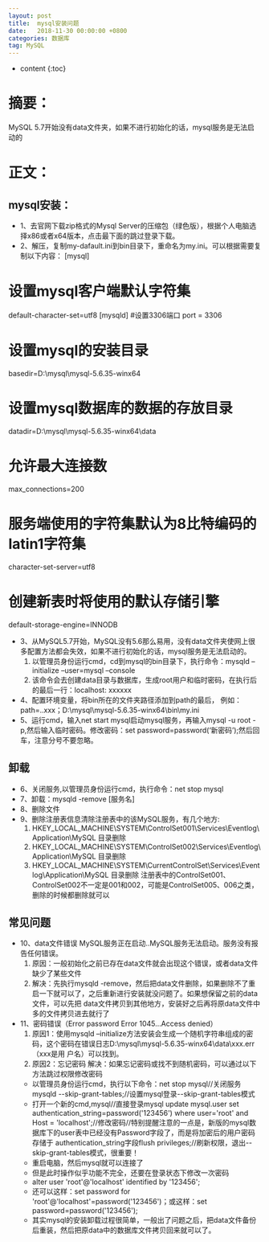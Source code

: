 ```yaml
---
layout: post
title:  mysql安装问题
date:   2018-11-30 00:00:00 +0800
categories: 数据库
tag: MySQL
---
```


* content
{:toc}


# 摘要：
  MySQL 5.7开始没有data文件夹，如果不进行初始化的话，mysql服务是无法启动的
# 正文：
## mysql安装：
* 1、去官网下载zip格式的Mysql Server的压缩包（绿色版），根据个人电脑选择x86或者x64版本，点击最下面的跳过登录下载。
* 2、解压，复制my-dafault.ini到bin目录下，重命名为my.ini。可以根据需要复制以下内容：
[mysql]
# 设置mysql客户端默认字符集
default-character-set=utf8 
[mysqld]
#设置3306端口
port = 3306 
# 设置mysql的安装目录
basedir=D:\mysql\mysql-5.6.35-winx64
# 设置mysql数据库的数据的存放目录
datadir=D:\mysql\mysql-5.6.35-winx64\data
# 允许最大连接数
max_connections=200
# 服务端使用的字符集默认为8比特编码的latin1字符集
character-set-server=utf8
# 创建新表时将使用的默认存储引擎
default-storage-engine=INNODB
* 3、从MySQL5.7开始，MySQL没有5.6那么易用，没有data文件夹使网上很多配置方法都会失效，如果不进行初始化的话，mysql服务是无法启动的。
  1. 以管理员身份运行cmd，cd到mysql的bin目录下，执行命令：mysqld –initialize –user=mysql –console
  2. 该命令会去创建data目录与数据库，生成root用户和临时密码，在执行后的最后一行：localhost: xxxxxx
* 4、配置环境变量，将bin所在的文件夹路径添加到path的最后，
     例如：path=..xxx；D:\mysql\mysql-5.6.35-winx64\bin\my.ini
* 5、运行cmd，输入net start mysql启动mysql服务，再输入mysql -u root -p,然后输入临时密码。修改密码：set password=password(‘新密码’);然后回         车，注意分号不要忽略。
##
## 卸载
* 6、关闭服务,以管理员身份运行cmd，执行命令：net stop mysql
* 7、卸载：mysqld -remove [服务名]
* 8、删除文件
* 9、删除注册表信息清除注册表中的该MySQL服务，有几个地方: 
   1. HKEY_LOCAL_MACHINE\SYSTEM\ControlSet001\Services\Eventlog\Application\MySQL 目录删除
   2. HKEY_LOCAL_MACHINE\SYSTEM\ControlSet002\Services\Eventlog\Application\MySQL 目录删除
   3. HKEY_LOCAL_MACHINE\SYSTEM\CurrentControlSet\Services\Eventlog\Application\MySQL 目录删除
      注册表中的ControlSet001、ControlSet002不一定是001和002，可能是ControlSet005、006之类，删除的时候都删除就可以
##
## 常见问题
* 10、data文件错误 MySQL服务正在启动..MySQL服务无法启动。服务没有报告任何错误。
  1. 原因：一般初始化之前已存在data文件就会出现这个错误，或者data文件缺少了某些文件 
  2. 解决：先执行mysqld -remove，然后把data文件删除，如果删除不了重启一下就可以了，之后重新进行安装就没问题了。如果想保留之前的data文件，可以先把            data文件拷贝到其他地方，安装好之后再将原data文件中多的文件拷贝进去就行了
* 11、密码错误（Error password Error 1045…Access denied）
  1. 原因1：使用mysqld –initialize方法安装会生成一个随机字符串组成的密码，这个密码在错误日志D:\mysql\mysql-5.6.35-winx64\data\xxx.err（xxx是用             户名）可以找到。
  2. 原因2：忘记密码
     解决：如果忘记密码或找不到随机密码，可以通过以下方法跳过权限修改密码
    - 以管理员身份运行cmd，执行以下命令：net stop mysql//关闭服务mysqld --skip-grant-tables;//设置mysql登录--skip-grant-tables模式
    - 打开一个新的cmd,mysql//直接登录mysql update mysql.user set authentication_string=password('123456') where user='root' and Host =           'localhost';//修改密码//特别提醒注意的一点是，新版的mysql数据库下的user表中已经没有Password字段了，而是将加密后的用户密码存储于                 authentication_string字段flush privileges;//刷新权限，退出--skip-grant-tables模式，很重要！
    - 重启电脑，然后mysql就可以连接了
    - 但是此时操作似乎功能不完全，还要在登录状态下修改一次密码
    - alter user 'root'@'localhost' identified by '123456';
    - 还可以这样：set password for 'root'@'localhost'=password('123456')；或这样：set password=password('123456');
    - 其实mysql的安装卸载过程很简单，一般出了问题之后，把data文件备份后重装，然后把原data中的数据库文件拷贝回来就可以了。


   
  




